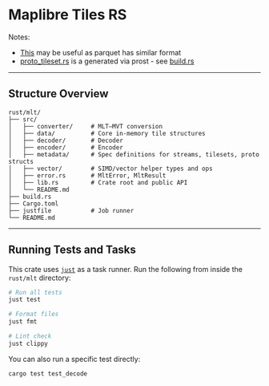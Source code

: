 # Maplibre Tiles RS

Notes:
* [This](https://baarse.substack.com/p/fast-parquet-reading-from-java-to) may be useful as parquet has similar format
* [proto_tileset.rs](src/metadata/proto_tileset.rs) is a generated via prost - see [build.rs](build.rs)

---

## Structure Overview

```
rust/mlt/
├── src/
│   ├── converter/     # MLT–MVT conversion
│   ├── data/          # Core in-memory tile structures
│   ├── decoder/       # Decoder
│   ├── encoder/       # Encoder
│   ├── metadata/      # Spec definitions for streams, tilesets, proto structs
│   ├── vector/        # SIMD/vector helper types and ops
│   ├── error.rs       # MltError, MltResult
│   ├── lib.rs         # Crate root and public API
│   └── README.md
├── build.rs
├── Cargo.toml
├── justfile           # Job runner
└── README.md
```

---

## Running Tests and Tasks

This crate uses [`just`](https://github.com/casey/just) as a task runner. Run the following from inside the `rust/mlt` directory:

```sh
# Run all tests
just test

# Format files
just fmt

# Lint check
just clippy
```

You can also run a specific test directly:

```sh
cargo test test_decode
```
